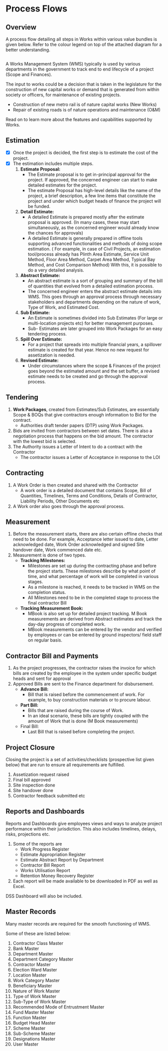 # Process Flows

## Overview

A process flow detailing all steps in Works within various value bundles is given below. Refer to the colour legend on top of the attached diagram for a better understanding.

<figure><img src="../../../../../.gitbook/assets/image (10).png" alt=""><figcaption></figcaption></figure>

A Works Management System (WMS) typically is used by various departments in the government to track end to end lifecycle of a project (Scope and Finances).

The input to works could be a decision that is taken in the legislature for the construction of new capital works or demand that is generated from within society or officers, for maintenance of existing projects.

* Construction of new metro rail is of nature capital works (New Works)
* Repair of existing roads is of nature operations and maintenance (O\&M)

Read on to learn more about the features and capabilities supported by Works.

## Estimation <a href="#_7lxspous6vj4" id="_7lxspous6vj4"></a>

* [x] Once the project is decided, the first step is to estimate the cost of the project.
* [x] The estimation includes multiple steps.
  1. **Estimate Proposal:**
     * The Estimate proposal is to get in-principal approval for the project. If approved, the concerned engineer can start to make detailed estimates for the project.
     * The estimate Proposal has high-level details like the name of the project, a brief description, a few line items that constitute the project and under which budget heads of finance the project will be funded.
  2. **Detail Estimate:**
     * A detailed Estimate is prepared mostly after the estimate proposal is approved. (In many cases, these may start simultaneously, as the concerned engineer would already know the chances for approvals)
     * A detailed Estimate is generally prepared in offline tools supporting advanced functionalities and methods of doing scope estimation. ( For example, in case of Civil Projects, an estimation tool/process already has Plinth Area Estimate, Service Unit Method, Floor Area Method, Carpet Area Method, Typical Bay Method, and Cost Comparison Method) With this, it is possible to do a very detailed analysis.
  3. **Abstract Estimate:**
     * An abstract estimate is a sort of grouping and summary of the bill of quantities that evolved from a detailed estimation process.
     * The concerned engineer enters the abstract estimate details into WMS. This goes through an approval process through necessary stakeholders and departments depending on the nature of work, Type of Work, and Estimated Cost.
  4. **Sub Estimate:**
     * An Estimate is sometimes divided into Sub Estimates (For large or multi-location projects etc) for better management purposes.
     * Sub- Estimates are later grouped into Work Packages for an easy tendering process.
  5. **Spill Over Estimate:**
     * For a project that spreads into multiple financial years, a spillover estimate is created for that year. Hence no new request for assetization is needed.
  6. **Revised Estimate:**
     * Under circumstances where the scope & Finances of the project goes beyond the estimated amount and the set buffer, a revised estimate needs to be created and go through the approval process.

## Tendering <a href="#_irv9nx28q2r3" id="_irv9nx28q2r3"></a>

1. **Work Packages**, created from Estimates/Sub Estimates, are essentially Scope & BOQs that give contractors enough information to Bid for the contract.
   * Authorities draft tender papers (DTP) using Work Packages.
2. Bids are invited from contractors between set dates. There is also a negotiation process that happens on the bid amount. The contractor with the lowest bid is selected.
3. The Authority issues a Letter of Intent to do a contract with the Contractor
   * The contractor issues a Letter of Acceptance in response to the LOI

## Contracting <a href="#_yxkefd3kpmer" id="_yxkefd3kpmer"></a>

1. A Work Order is then created and shared with the Contractor
   * A work order is a detailed document that contains Scope, Bill of Quantities, Timelines, Terms and Conditions, Details of Contractor, Liability Periods, Other Documents etc
2. A Work order also goes through the approval process.

## Measurement <a href="#_q6w3dto1rpzh" id="_q6w3dto1rpzh"></a>

1. Before the measurement starts, there are also certain offline checks that need to be done. For example, Acceptance letter issued to date, Letter acknowledged date, Work Order acknowledged and signed Site handover date, Work commenced date etc.
2. Measurement is done of two types.
   * **Tracking Milestones:**
     * Milestones are set up during the contracting phase and before the project starts. These milestones describe by what point of time, and what percentage of work will be completed in various stages.
     * As a milestone is reached, it needs to be tracked in WMS on the completion status.
     * All Milestones need to be in the completed stage to process the final contractor Bill
   * **Tracking Measurement Book:**
     * MBook is also set up for detailed project tracking. M Book measurements are derived from Abstract estimates and track the day-day progress of completed work.
     * MBook measurements can be entered by the vendor and verified by employees or can be entered by ground inspectors/ field staff on regular basis.

## Contractor Bill and Payments <a href="#_t8dle02vzju0" id="_t8dle02vzju0"></a>

1. As the project progresses, the contractor raises the invoice for which bills are created by the employee in the system under specific budget heads and sent for approval
2. Approved Bills are sent to the Finance department for disbursement.
   * **Advance Bill:**
     * Bill that is raised before the commencement of work. For example, to buy construction materials or to procure labour.
   * **Part Bill:**
     * Bills that are raised during the course of Work.
     * In an ideal scenario, these bills are tightly coupled with the amount of Work that is done (M Book measurements)
   * Final Bill:
     * Last Bill that is raised before completing the project.

## Project Closure <a href="#_pnzn1sroolt" id="_pnzn1sroolt"></a>

Closing the project is a set of activities/checklists (prospective list given below) that are run to ensure all requirements are fulfilled.

1. Assetization request raised
2. Final bill approved
3. Site inspection done
4. Site handover done
5. Contractor feedback submitted etc

## Reports and Dashboards <a href="#_y5y46t164a4t" id="_y5y46t164a4t"></a>

Reports and Dashboards give employees views and ways to analyze project performance within their jurisdiction. This also includes timelines, delays, risks, projections etc.

1. Some of the reports are
   * Work Progress Register
   * Estimate Appropriation Register
   * Estimate Abstract Report by Department
   * Contractor Bill Report
   * Works Utilisation Report
   * Retention Money Recovery Register
2. Each report will be made available to be downloaded in PDF as well as Excel.

DSS Dashboard will also be included.

## Master Records

Many master records are required for the smooth functioning of WMS.

Some of these are listed below:

1. Contractor Class Master
2. Bank Master
3. Department Master
4. Department Category Master
5. Contractor Master
6. Election Ward Master
7. Location Master
8. Work Category Master
9. Beneficiary Master
10. Nature of Work Master
11. Type of Work Master
12. Sub-Type of Work Master
13. Recommended Mode of Entrustment Master
14. Fund Master Master
15. Function Master
16. Budget Head Master
17. Scheme Master
18. Sub-Scheme Master
19. Designations Master
20. User Master
